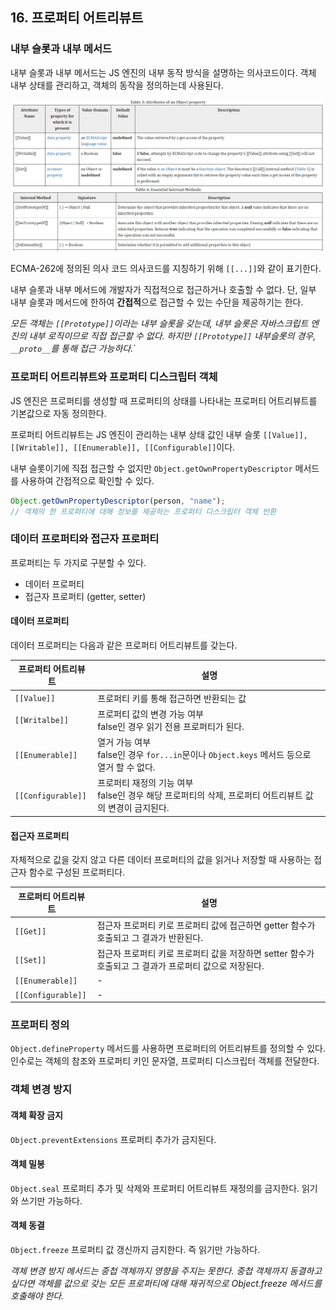## 16. 프로퍼티 어트리뷰트

### 내부 슬롯과 내부 메서드

내부 슬롯과 내부 메서드는 JS 엔진의 내부 동작 방식을 설명하는 의사코드이다.
객체 내부 상태를 관리하고, 객체의 동작을 정의하는데 사용된다.

![alt text](image-1.png)
![alt text](image-2.png)

ECMA-262에 정의된 의사 코드
의사코드를 지칭하기 위해 `[[...]]`와 같이 표기한다.

내부 슬롯과 내부 메서드에 개발자가 직접적으로 접근하거나 호출할 수 없다.
단, 일부 내부 슬롯과 메서드에 한하여 **간접적**으로 접근할 수 있는 수단을 제공하기는 한다.

_모든 객체는 `[[Prototype]]`이라는 내부 슬롯을 갖는데, 내부 슬롯은 자바스크립트 엔진의 내부 로직이므로 직접 접근할 수 없다. 하지만 `[[Prototype]]` 내부슬롯의 경우, `__proto__`를 통해 접근 가능하다._`

### 프로퍼티 어트리뷰트와 프로퍼티 디스크립터 객체

JS 엔진은 프로퍼티를 생성할 때 프로퍼티의 상태를 나타내는 프로퍼티 어트리뷰트를 기본값으로 자동 정의한다.

프로퍼티 어트리뷰트는 JS 엔진이 관리하는 내부 상태 값인 내부 슬롯 `[[Value]], [[Writable]], [[Enumerable]], [[Configurable]]`이다.

내부 슬롯이기에 직접 접근할 수 없지만 `Object.getOwnPropertyDescriptor` 메서드를 사용하여 간접적으로 확인할 수 있다.

```js
Object.getOwnPropertyDescriptor(person, "name");
// 객체의 한 프로퍼티에 대해 정보를 제공하는 프로퍼티 디스크립터 객체 반환
```

### 데이터 프로퍼티와 접근자 프로퍼티

프로퍼티는 두 가지로 구분할 수 있다.

- 데이터 프로퍼티
- 접근자 프로퍼티 (getter, setter)

#### 데이터 프로퍼티

데이터 프로퍼티는 다음과 같은 프로퍼티 어트리뷰트를 갖는다.

| 프로퍼티 어트리뷰트 | 설명                                                                                                        |
| ------------------- | ----------------------------------------------------------------------------------------------------------- |
| `[[Value]]`         | 프로퍼티 키를 통해 접근하면 반환되는 값                                                                     |
| `[[Writalbe]]`      | 프로퍼티 값의 변경 가능 여부 <br> false인 경우 읽기 전용 프로퍼티가 된다.                                   |
| `[[Enumerable]]`    | 열거 가능 여부 <br> false인 경우 `for...in`문이나 `Object.keys` 메서드 등으로 열거 할 수 없다.              |
| `[[Configurable]]`  | 프로퍼티 재정의 기능 여부 <br> false인 경우 해당 프로퍼티의 삭제, 프로퍼티 어트리뷰트 값의 변경이 금지된다. |

#### 접근자 프로퍼티

자체적으로 값을 갖지 않고 다른 데이터 프로퍼티의 값을 읽거나 저장할 때 사용하는 접근자 함수로 구성된 프로퍼티다.

| 프로퍼티 어트리뷰트 | 설명                                                                                                   |
| ------------------- | ------------------------------------------------------------------------------------------------------ |
| `[[Get]]`           | 접근자 프로퍼티 키로 프로퍼티 값에 접근하면 getter 함수가 호출되고 그 결과가 반환된다.                 |
| `[[Set]]`           | 접근자 프로퍼티 키로 프로퍼티 값을 저장하면 setter 함수가 호출되고 그 결과가 프로퍼티 값으로 저장된다. |
| `[[Enumerable]]`    | -                                                                                                      |
| `[[Configurable]]`  | -                                                                                                      |

### 프로퍼티 정의

`Object.defineProperty` 메서드를 사용하면 프로퍼티의 어트리뷰트를 정의할 수 있다.
인수로는 객체의 참조와 프로퍼티 키인 문자열, 프로퍼티 디스크립터 객체를 전달한다.

### 객체 변경 방지

#### 객체 확장 금지

`Object.preventExtensions`
프로퍼티 추가가 금지된다.

#### 객체 밀봉

`Object.seal`
프로퍼티 추가 및 삭제와 프로퍼티 어트리뷰트 재정의를 금지한다.
읽기와 쓰기만 가능하다.

#### 객체 동결

`Object.freeze`
프로퍼티 값 갱신까지 금지한다.
즉 읽기만 가능하다.

_객체 변경 방지 메서드는 중첩 객체까지 영향을 주지는 못한다. 중첩 객체까지 동결하고 싶다면 객체를 값으로 갖는 모든 프로퍼티에 대해 재귀적으로 Object.freeze 메서드를 호출해야 한다._
